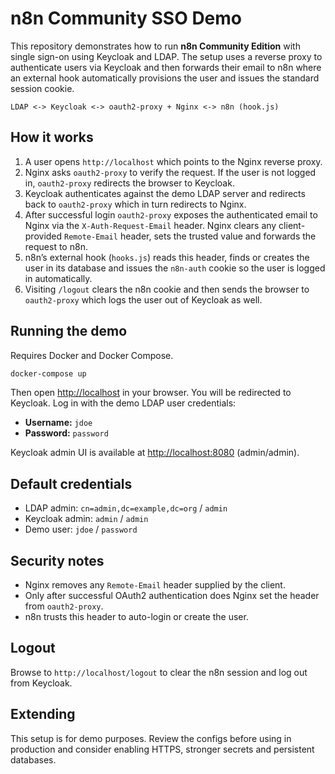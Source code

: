 # n8n Community SSO Demo

This repository demonstrates how to run **n8n Community Edition** with single sign-on using Keycloak and LDAP.  The setup uses a reverse proxy to authenticate users via Keycloak and then forwards their email to n8n where an external hook automatically provisions the user and issues the standard session cookie.

```
LDAP <-> Keycloak <-> oauth2-proxy + Nginx <-> n8n (hook.js)
```

## How it works
1. A user opens `http://localhost` which points to the Nginx reverse proxy.
2. Nginx asks `oauth2-proxy` to verify the request.  If the user is not logged in, `oauth2-proxy` redirects the browser to Keycloak.
3. Keycloak authenticates against the demo LDAP server and redirects back to `oauth2-proxy` which in turn redirects to Nginx.
4. After successful login `oauth2-proxy` exposes the authenticated email to Nginx via the `X-Auth-Request-Email` header.  Nginx clears any client-provided `Remote-Email` header, sets the trusted value and forwards the request to n8n.
5. n8n’s external hook (`hooks.js`) reads this header, finds or creates the user in its database and issues the `n8n-auth` cookie so the user is logged in automatically.
6. Visiting `/logout` clears the n8n cookie and then sends the browser to `oauth2-proxy` which logs the user out of Keycloak as well.

## Running the demo
Requires Docker and Docker Compose.

```bash
docker-compose up
```

Then open <http://localhost> in your browser.  You will be redirected to Keycloak.  Log in with the demo LDAP user credentials:

- **Username:** `jdoe`
- **Password:** `password`

Keycloak admin UI is available at <http://localhost:8080> (admin/admin).

## Default credentials
- LDAP admin: `cn=admin,dc=example,dc=org` / `admin`
- Keycloak admin: `admin` / `admin`
- Demo user: `jdoe` / `password`

## Security notes
- Nginx removes any `Remote-Email` header supplied by the client.
- Only after successful OAuth2 authentication does Nginx set the header from `oauth2-proxy`.
- n8n trusts this header to auto-login or create the user.

## Logout
Browse to `http://localhost/logout` to clear the n8n session and log out from Keycloak.

## Extending
This setup is for demo purposes.  Review the configs before using in production and consider enabling HTTPS, stronger secrets and persistent databases.
